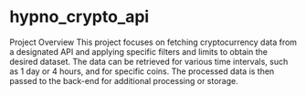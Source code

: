 # hypno_crypto_api
Project Overview
This project focuses on fetching cryptocurrency data from a designated API and applying specific filters and limits to obtain the desired dataset.
The data can be retrieved for various time intervals, such as 1 day or 4 hours, and for specific coins.
The processed data is then passed to the back-end for additional processing or storage.


